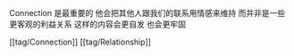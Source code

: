 Connection 是最重要的 他会把其他人跟我们的联系用情感来维持 而并非是一些更客观的利益关系 这样的内容会更自发 也会更牢固

[[tag/Connection]] [[tag/Relationship]]
